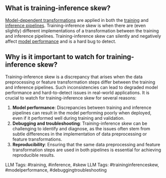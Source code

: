 **What is training-inference skew?**
------------------------------------

[Model-dependent transformations](https://www.hopsworks.ai/dictionary/model-dependent-transformations) are applied in both the [training](https://www.hopsworks.ai/dictionary/training-pipeline) and [inference pipelines](https://www.hopsworks.ai/dictionary/inference-pipeline). Training-inference skew is when there are (even slightly) different implementations of a transformation between the training and inference pipelines. Training-inference skew can silently and negatively affect [model performance](http://www.hopsworks.ai/dictionary/model-performance) and is a hard bug to detect.

**Why is it important to watch for training-inference skew?**
-------------------------------------------------------------

Training-inference skew is a discrepancy that arises when the data preprocessing or feature transformation steps differ between the training and inference pipelines. Such inconsistencies can lead to degraded model performance and hard-to-detect issues in real-world applications. It is crucial to watch for training-inference skew for several reasons:

1. **Model performance**: Discrepancies between training and inference pipelines can result in the model performing poorly when deployed, even if it performed well during training and validation.
2. **Debugging and troubleshooting**: Training-inference skew can be challenging to identify and diagnose, as the issues often stem from subtle differences in the implementation of data preprocessing or feature transformations.
3. **Reproducibility**: Ensuring that the same data preprocessing and feature transformation steps are used in both pipelines is essential for achieving reproducible results.

LLM Tags:  #training, #inference, #skew
LLM Tags:  #traininginferenceskew, #modelperformance, #debuggingtroubleshooting